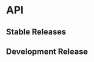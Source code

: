 API
===

Stable Releases
---------------

<ul id="stable-release"></ul>

Development Release
-------------------

<ul id="snapshot-release"></ul>

<script src="js/api.js"></script>
